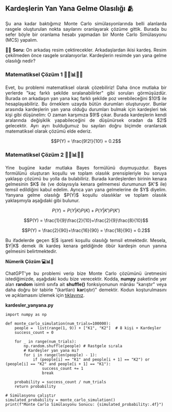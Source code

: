 <h2>Kardeşlerin Yan Yana Gelme Olasılığı 🫂</h2>

<p align="justify">Şu ana kadar baktığımız Monte Carlo simülasyonlarında belli alanlarda rasgele oluşturulan nokta sayılarını oranlayarak çözüme gittik. Burada bu sefer böyle bir oranlama hesabı yapmadan bir Monte Carlo Simülasyonu (MCS) yapalım.</p>

<p align="justify"><b>👨‍🏫 Soru:</b> On arkadaş resim çektirecekler. Arkadaşlardan ikisi kardeş. Resim çekilmeden önce rasgele sıralanıyorlar. Kardeşlerin resimde yan yana gelme olasılığı nedir?</p>

<h3>Matematiksel Çözüm 1 🤔💭📊🧮📝</h3>

<p align="justify">Evet, bu problemi matematiksel olarak çözebiliriz! Daha önce mutlaka bir yerlerde "kaç farklı şekilde sıralanabilirler" gibi soruları görmüşüzdür. Burada on arkadaşın yan yana kaç farklı şekilde poz verebileceğini $10!$ ile hesaplayabiliriz. Bu örneklem uzayda bütün durumları oluşturuyor. Bunlar arasında kardeşlerin yan yana olduğu durumları bulmak için kardeşleri tek kişi gibi düşünelim: O zaman karşımıza $9!$ çıkar. Burada kardeşlerin kendi aralarında değişiklik yapabileceğini de düşünürsek oradan da $2!$ gelecektir. Ayrı ayrı bulduğumuz bu sayıları doğru biçimde oranlarsak matematiksel olarak çözümü elde ederiz.</p>

$$P(Y) = \frac{9!2!}{10!} = 0.2$$

<h3>Matematiksel Çözüm 2 🤔💭📊🧮📝</h3>

<p align="justify">Yine bugüne kadar mutlaka Bayes formülünü duymuşuzdur. Bayes formülünü oluşturan koşullu ve toplam olasılık prensipleriyle bu soruya yaklaşıp çözümü bu yolla da bulabiliriz. Burada kardeşlerden birinin kenara gelmesinin $K$ ile (ve dolayısıyla kenara gelmemesi durumunun $K'$ ile) temsil edildiğini kabul edelim. Ayrıca yan yana gelmelerine de $Y$ diyelim. Yanyana gelme olasılığı $P(Y)$ koşullu olasılıklar ve toplam olasılık yaklaşımıyla aşağıdaki gibi bulunur.</p>

$$P(Y) = P(Y|K)P(K)+P(Y|K')P(K')$$

$$P(Y) = \frac{1}{9}\frac{2}{10}+\frac{2}{9}\frac{8}{10}$$

$$P(Y) = \frac{2}{90}+\frac{16}{90} = \frac{18}{90} = 0.2$$

<p align="justify">Bu ifadelerde geçen $|$ işareti koşullu olasılığı temsil etmektedir. Mesela, $Y|K$ demek ilk kardeş kenara geldiğinde öbür kardeşin onun yanına gelmesini belirtmektedir.</p>

<b>Nümerik Çözüm 💻📊🧮</b>

<p align="justify">ChatGPT'ye bu problemi verip bize Monte Carlo çözümünü üretmesini istediğimizde, aşağıdaki kodu bize verecektir. Kodda, <b>numpy</b> paketinde yer alan <b>random</b> isimli sınıfa ait <b>shuffle()</b> fonksiyonunun mânâsı "karıştır" veya daha doğru bir tabirle "(kartları) <b>kar</b>(ıştır)" demektir. Kodun koşturulmasını ve açıklamasını izlemek için <a href="https://www.youtube.com/watch?v=UgJL_WuztS4">tıklayınız</a>.</p>

<b>kardesler_yanyana.py</b>

```
import numpy as np

def monte_carlo_simulation(num_trials=100000):
    people =  list(range(1, 9)) + ["K1", "K2"]  # 8 kişi + Kardeşler
    success_count = 0

    for _ in range(num_trials):
        np.random.shuffle(people) # Rastgele sırala
        # Kardeşler yan yana mı?
        for i in range(len(people) - 1):
            if (people[i] == "K1" and people[i + 1] == "K2") or (people[i] == "K2" and people[i + 1] == "K1"):
                success_count += 1
                break

    probability = success_count / num_trials
    return probability

# Simülasyonu çalıştır
simulated_probability = monte_carlo_simulation()
print(f"Monte Carlo Simülasyonu Sonucu: {simulated_probability:.4f}")
```